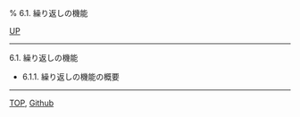 % 6.1. 繰り返しの機能

[UP](6.html)  

---

6.1. 繰り返しの機能

- 6.1.1. 繰り返しの機能の概要

---
[TOP](index.html),  [Github](https://github.com/nptcl/npt-japanese)

